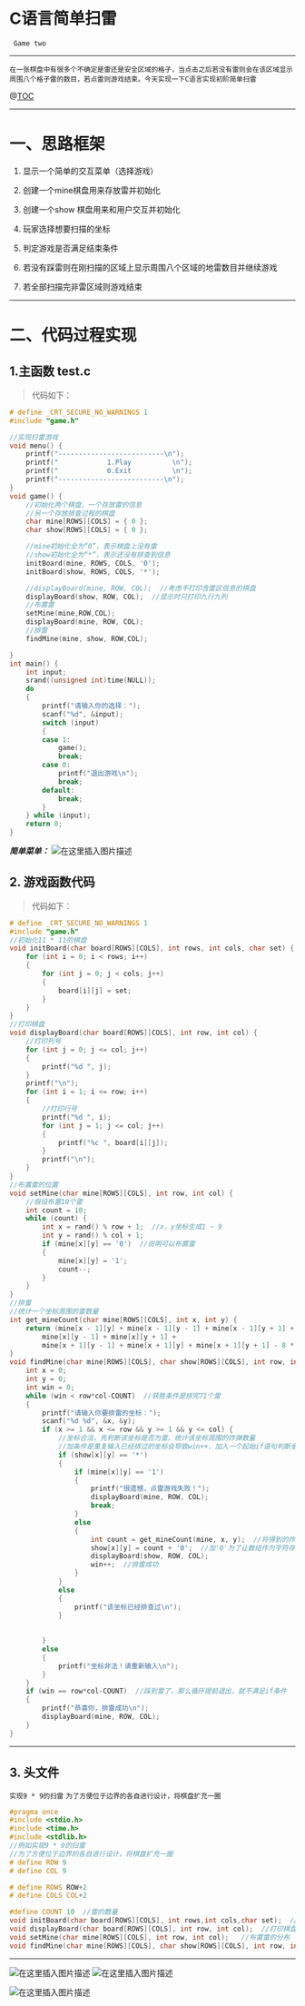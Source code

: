 ﻿# C语言简单扫雷
` Game two`

 
---

`在一张棋盘中有很多个不确定是雷还是安全区域的格子，当点击之后若没有雷则会在该区域显示周围八个格子雷的数目，若点雷则游戏结束。今天实现一下C语言实现初阶简单扫雷`

@[TOC](目录)

---

# 一、思路框架

1. 显示一个简单的交互菜单（选择游戏）

2. 创建一个mine棋盘用来存放雷并初始化

3. 创建一个show 棋盘用来和用户交互并初始化

4. 玩家选择想要扫描的坐标

5. 判定游戏是否满足结束条件

6. 若没有踩雷则在刚扫描的区域上显示周围八个区域的地雷数目并继续游戏

7. 若全部扫描完非雷区域则游戏结束
---

# 二、代码过程实现
## 1.主函数 test.c

>代码如下：

```c
# define _CRT_SECURE_NO_WARNINGS 1
#include "game.h"

//实现扫雷游戏
void menu() {
	printf("--------------------------\n");
	printf("			1.Play			\n");
	printf("			0.Exit			\n");
	printf("--------------------------\n");
}
void game() {
	//初始化两个棋盘，一个存放雷的信息
	//另一个存放排查过程的棋盘
	char mine[ROWS][COLS] = { 0 };
	char show[ROWS][COLS] = { 0 };

	//mine初始化全为“0”，表示棋盘上没有雷
	//show初始化全为“*”，表示还没有排查到信息
	initBoard(mine, ROWS, COLS, '0');
	initBoard(show, ROWS, COLS, '*');

	//displayBoard(mine, ROW, COL);  //考虑不打印含雷区信息的棋盘
	displayBoard(show, ROW, COL);  //显示时只打印九行九列
	//布置雷
	setMine(mine,ROW,COL);
	displayBoard(mine, ROW, COL);
	//排雷
	findMine(mine, show, ROW,COL);

}
int main() {
	int input;
	srand((unsigned int)time(NULL));
	do
	{
		printf("请输入你的选择：");
		scanf("%d", &input);
		switch (input)
		{
		case 1:
			game();
			break;
		case 0:
			printf("退出游戏\n");
			break;
		default:
			break;
		}
	} while (input);
	return 0;
}
```
***简单菜单：***
![在这里插入图片描述](https://img-blog.csdnimg.cn/f5bdc409e4cd43f9ad755c1f98fe9b80.png)


## 2. 游戏函数代码

>代码如下：

```c
# define _CRT_SECURE_NO_WARNINGS 1
#include "game.h"
//初始化11 * 11的棋盘
void initBoard(char board[ROWS][COLS], int rows, int cols, char set) {
	for (int i = 0; i < rows; i++)
	{
		for (int j = 0; j < cols; j++)
		{
			board[i][j] = set;
		}
	}
}
//打印棋盘
void displayBoard(char board[ROWS][COLS], int row, int col) {
	//打印列号
	for (int j = 0; j <= col; j++)
	{
		printf("%d ", j);
	}
	printf("\n");
	for (int i = 1; i <= row; i++)
	{
		//打印行号
		printf("%d ", i);
		for (int j = 1; j <= col; j++)
		{
			printf("%c ", board[i][j]);
		}
		printf("\n");
	}
}
//布置雷的位置
void setMine(char mine[ROWS][COLS], int row, int col) {
	//假设布置10个雷
	int count = 10;
	while (count) {
		int x = rand() % row + 1;  //x，y坐标生成1 ~ 9
		int y = rand() % col + 1;
		if (mine[x][y] == '0')  //说明可以布置雷
		{
			mine[x][y] = '1';
			count--;
		}
	}
}
//排雷
//统计一个坐标周围的雷数量
int get_mineCount(char mine[ROWS][COLS], int x, int y) {
	return (mine[x - 1][y] + mine[x - 1][y - 1] + mine[x - 1][y + 1] +
		mine[x][y - 1] + mine[x][y + 1] +
		mine[x + 1][y - 1] + mine[x + 1][y] + mine[x + 1][y + 1] - 8 * '0');  //周围8个坐标里的值加起来再减去8*'0',表示有几个雷
}
void findMine(char mine[ROWS][COLS], char show[ROWS][COLS], int row, int col) {
	int x = 0;
	int y = 0;
	int win = 0;
	while (win < row*col-COUNT)  //获胜条件是排完71个雷
	{
		printf("请输入你要排雷的坐标：");
		scanf("%d %d", &x, &y);
		if (x >= 1 && x <= row && y >= 1 && y <= col) {
			//坐标合法，先判断该坐标是否为雷。统计该坐标周围的炸弹数量
			//加条件是重复输入已经排过的坐标会导致win++，加入一个起始if语句判断坐标是否已经排查过
			if (show[x][y] == '*')
			{
				if (mine[x][y] == '1')
				{
					printf("很遗憾，点雷游戏失败！");
					displayBoard(mine, ROW, COL);
					break;
				}
				else
				{
					int count = get_mineCount(mine, x, y);  //将得到的炸弹数量放入show数组的对应位置，表示数量
					show[x][y] = count + '0';  //加'0'为了让数组作为字符存入
					displayBoard(show, ROW, COL);
					win++;  //排雷成功
				}
			}
			else
			{
				printf("该坐标已经排查过\n");
			}
			
			
		}
		else
		{
			printf("坐标非法！请重新输入\n");
		}
	}
	if (win == row*col-COUNT)  //踩到雷了，那么循环提前退出，就不满足if条件
	{
		printf("恭喜你，排雷成功\n");
		displayBoard(mine, ROW, COL);
	}
}
```


---

## 3. 头文件
`实现9 * 9的扫雷`
`为了方便位于边界的各自进行设计，将棋盘扩充一圈`

```c
#pragma once
#include <stdio.h>
#include <time.h>
#include <stdlib.h>
//例如实现9 * 9的扫雷
//为了方便位于边界的各自进行设计，将棋盘扩充一圈
# define ROW 9
# define COL 9

# define ROWS ROW+2
# define COLS COL+2

#define COUNT 10  //雷的数量
void initBoard(char board[ROWS][COLS], int rows,int cols,char set);  //声明初始化棋盘函数
void displayBoard(char board[ROWS][COLS], int row, int col);  //打印棋盘
void setMine(char mine[ROWS][COLS], int row, int col);   //布置雷的分布
void findMine(char mine[ROWS][COLS], char show[ROWS][COLS], int row, int col);  //排雷
```
---

![在这里插入图片描述](https://img-blog.csdnimg.cn/f97854f4f3d7489d94eedce815292112.png)
![在这里插入图片描述](https://img-blog.csdnimg.cn/ab215e0b3e2a423aa879959e460dd1c2.png)

![在这里插入图片描述](https://img-blog.csdnimg.cn/5707caea660f4514958bcdc8f5910086.png)



